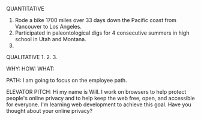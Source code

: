 QUANTITATIVE
1. Rode a bike 1700 miles over 33 days down the Pacific coast from Vancouver to Los Angeles. 
2. Participated in paleontological digs for 4 consecutive summers in high school in Utah and Montana.
3.

QUALITATIVE
1.
2.
3.

WHY:
HOW:
WHAT:

PATH:
I am going to focus on the employee path.

ELEVATOR PITCH:  Hi my name is Will.  I work on browsers to help protect people's online privacy and to help keep the web free, open, and accessible for everyone.  I'm learning web development to achieve this goal.  Have you thought about your online privacy?